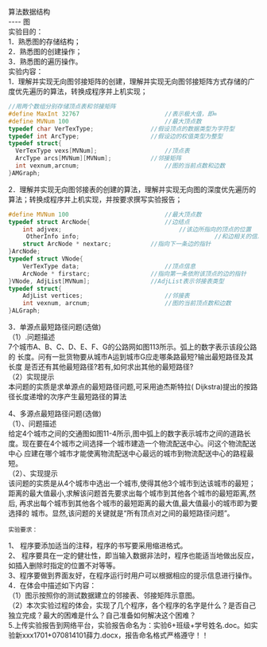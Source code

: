 算法数据结构      
                         ---- 图  
实验目的：  
1．熟悉图的存储结构；  
2．熟悉图的创建操作；  
3．熟悉图的遍历操作。  
实验内容：  
1．理解并实现无向图邻接矩阵的创建，理解并实现无向图邻接矩阵方式存储的广度优先遍历的算法，转换成程序并上机实现；  
```c++
//用两个数组分别存储顶点表和邻接矩阵
#define MaxInt 32767                    	//表示极大值，即∞
#define MVNum 100                       	//最大顶点数 
typedef char VerTexType;              	//假设顶点的数据类型为字符型 
typedef int ArcType;                  	//假设边的权值类型为整型 
typedef struct{ 
  VerTexType vexs[MVNum];            		//顶点表 
  ArcType arcs[MVNum][MVNum];      		//邻接矩阵 
  int vexnum,arcnum;                		//图的当前点数和边数 
}AMGraph; 
```

2．理解并实现无向图邻接表的创建的算法，理解并实现无向图的深度优先遍历的算法；转换成程序并上机实现，并按要求撰写实验报告；  
```c++
#define MVNum 100                        	//最大顶点数 
typedef struct ArcNode{                		//边结点 
    int adjvex;                          		//该边所指向的顶点的位置 
     OtherInfo info;                      	              //和边相关的信息 
    struct ArcNode * nextarc;          	//指向下一条边的指针 
}ArcNode; 
typedef struct VNode{ 
    VerTexType data;                    	//顶点信息 
    ArcNode * firstarc;                	//指向第一条依附该顶点的边的指针 
}VNode, AdjList[MVNum];               	//AdjList表示邻接表类型 
typedef struct{ 
    AdjList vertices;                 		//邻接表 
    int vexnum, arcnum;              		//图的当前顶点数和边数 
}ALGraph;
```
3．单源点最短路径问题(选做)  
（1）.问题描述  
7个城市A、B、C、D、E、F、G的公路网如图113所示。弧上的数字表示该段公路的
长度。问有一批货物要从城市A运到城市G应走哪条路最短?输出最短路径及其长度
是否还有其他最短路径?若有,如何求出其他的最短路径?  
（2）实现提示  
本问题的实质是求单源点的最短路径问题,可采用迪杰斯特拉( Dijkstra)提出的按路
径长度递增的次序产生最短路径的算法  
 
4、多源点最短路径问题(选做)  
（1）、问题描述  
给定4个城市之间的交通图如图11-4所示,图中弧上的数字表示城市之间的道路长
度。现在要在4个城市之间选择一个城市建造一个物流配送中心。问这个物流配送中心
应建在哪个城市才能使离物流配送中心最远的城市到物流配送中心的路程最短。  
（2）、实现提示  
该问题的实质是从4个城市中选出一个城市,使得其他3个城市到达该城市的最短；
距离的最大值最小,求解该问题首先要求出每个城市到其他各个城市的最短距离,然后,
再求出每个城市到其他各个城市的最短距离的最大值,最大值最小的城市即为要选择的
城市。显然,该问题的关键就是“所有顶点对之间的最短路径问题”。  
 
	实验要求：  
1、 程序要添加适当的注释，程序的书写要采用缩进格式。  
2、 程序要具在一定的健壮性，即当输入数据非法时，程序也能适当地做出反应，如插入删除时指定的位置不对等等。  
3、程序要做到界面友好，在程序运行时用户可以根据相应的提示信息进行操作。  
4．在体会中描述如下内容：  
（1）图示按照你的测试数据建立的邻接表、邻接矩阵示意图。  
（2）本次实验过程的体会，实现了几个程序，各个程序的名字是什么？是否自己独立完成？最大的困难是什么？自己准备如何解决这个困难？  
5.上传实验报告到网络平台，实验报告命名为：实验6+班级+学号姓名.doc。如实验新xxx1701+070814101薛力.docx，报告命名格式严格遵守！！
